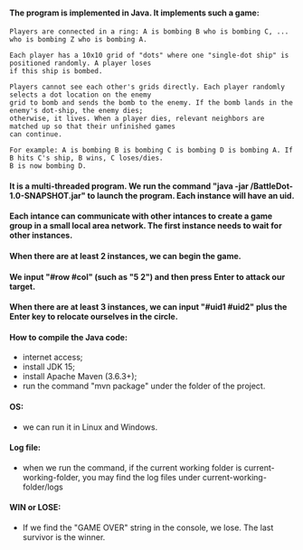 #### The program is implemented in Java. It implements such a game:
```
Players are connected in a ring: A is bombing B who is bombing C, ... who is bombing Z who is bombing A.

Each player has a 10x10 grid of "dots" where one "single-dot ship" is positioned randomly. A player loses
if this ship is bombed.

Players cannot see each other's grids directly. Each player randomly selects a dot location on the enemy
grid to bomb and sends the bomb to the enemy. If the bomb lands in the enemy's dot-ship, the enemy dies;
otherwise, it lives. When a player dies, relevant neighbors are matched up so that their unfinished games
can continue.

For example: A is bombing B is bombing C is bombing D is bombing A. If B hits C's ship, B wins, C loses/dies.
B is now bombing D.
```

#### It is a multi-threaded program. We run the command "java -jar <path>/BattleDot-1.0-SNAPSHOT.jar" to launch the program. Each instance will have an uid.

#### Each intance can communicate with other intances to create a game group in a small local area network. The first instance needs to wait for other instances.

#### When there are at least 2 instances, we can begin the game.

#### We input "#row #col" (such as "5 2") and then press Enter to attack our target.

#### When there are at least 3 instances, we can input "#uid1 #uid2" plus the Enter key to relocate ourselves in the circle.


#### How to compile the Java code:
* internet access;
* install JDK 15;
* install Apache Maven (3.6.3+);
* run the command "mvn package" under the folder of the project.


#### OS:
* we can run it in Linux and Windows.


#### Log file:
* when we run the command, if the current working folder is current-working-folder, you may find the log files under current-working-folder/logs


#### WIN or LOSE:
* If we find the "GAME OVER" string in the console, we lose. The last survivor is the winner.
